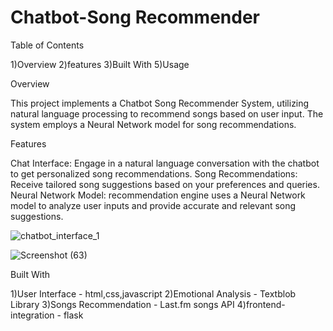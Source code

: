 # Chatbot-Song Recommender

Table of Contents

1)Overview
2)features
3)Built With
5)Usage


Overview


This project implements a Chatbot Song Recommender System, utilizing natural language processing to recommend songs based on user input. The system employs a Neural Network model for song recommendations.




Features


Chat Interface: Engage in a natural language conversation with the chatbot to get personalized song recommendations.
Song Recommendations: Receive tailored song suggestions based on your preferences and queries.
Neural Network Model:  recommendation engine uses a Neural Network model to analyze user inputs and provide accurate and relevant song suggestions.


![chatbot_interface_1](https://github.com/Ashlrgs/Chatbot-Song-Recommender/assets/117961272/adc80bad-740d-4f47-b899-1dfc22245043)

![Screenshot (63)](https://github.com/Ashlrgs/Chatbot-Song-Recommender/assets/117961272/a3d8fbd6-7152-4f3e-98a6-c712773cb1b2)


Built With

1)User Interface - html,css,javascript
2)Emotional Analysis - Textblob Library
3)Songs Recommendation - Last.fm songs API
4)frontend-integration - flask






